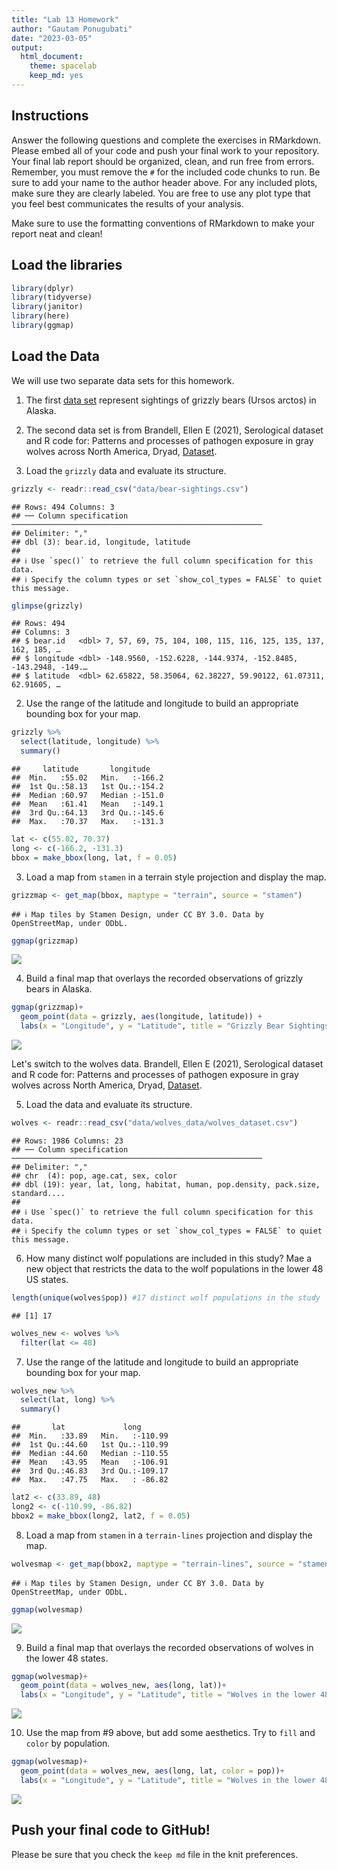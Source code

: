 ```yaml
---
title: "Lab 13 Homework"
author: "Gautam Ponugubati"
date: "2023-03-05"
output:
  html_document: 
    theme: spacelab
    keep_md: yes
---
```




## Instructions
Answer the following questions and complete the exercises in RMarkdown. Please embed all of your code and push your final work to your repository. Your final lab report should be organized, clean, and run free from errors. Remember, you must remove the `#` for the included code chunks to run. Be sure to add your name to the author header above. For any included plots, make sure they are clearly labeled. You are free to use any plot type that you feel best communicates the results of your analysis.  

Make sure to use the formatting conventions of RMarkdown to make your report neat and clean!  

## Load the libraries  

```r
library(dplyr)
library(tidyverse)
library(janitor)
library(here)
library(ggmap)
```

## Load the Data
We will use two separate data sets for this homework.  

1. The first [data set](https://rcweb.dartmouth.edu/~f002d69/workshops/index_rspatial.html) represent sightings of grizzly bears (Ursos arctos) in Alaska.  

2. The second data set is from Brandell, Ellen E (2021), Serological dataset and R code for: Patterns and processes of pathogen exposure in gray wolves across North America, Dryad, [Dataset](https://doi.org/10.5061/dryad.5hqbzkh51).  

1. Load the `grizzly` data and evaluate its structure.  

```r
grizzly <- readr::read_csv("data/bear-sightings.csv")
```

```
## Rows: 494 Columns: 3
## ── Column specification ────────────────────────────────────────────────────────
## Delimiter: ","
## dbl (3): bear.id, longitude, latitude
## 
## ℹ Use `spec()` to retrieve the full column specification for this data.
## ℹ Specify the column types or set `show_col_types = FALSE` to quiet this message.
```

```r
glimpse(grizzly)
```

```
## Rows: 494
## Columns: 3
## $ bear.id   <dbl> 7, 57, 69, 75, 104, 108, 115, 116, 125, 135, 137, 162, 185, …
## $ longitude <dbl> -148.9560, -152.6228, -144.9374, -152.8485, -143.2948, -149.…
## $ latitude  <dbl> 62.65822, 58.35064, 62.38227, 59.90122, 61.07311, 62.91605, …
```

2. Use the range of the latitude and longitude to build an appropriate bounding box for your map.  

```r
grizzly %>% 
  select(latitude, longitude) %>% 
  summary()
```

```
##     latitude       longitude     
##  Min.   :55.02   Min.   :-166.2  
##  1st Qu.:58.13   1st Qu.:-154.2  
##  Median :60.97   Median :-151.0  
##  Mean   :61.41   Mean   :-149.1  
##  3rd Qu.:64.13   3rd Qu.:-145.6  
##  Max.   :70.37   Max.   :-131.3
```

```r
lat <- c(55.02, 70.37)
long <- c(-166.2, -131.3)
bbox = make_bbox(long, lat, f = 0.05)
```

3. Load a map from `stamen` in a terrain style projection and display the map.  

```r
grizzmap <- get_map(bbox, maptype = "terrain", source = "stamen")
```

```
## ℹ Map tiles by Stamen Design, under CC BY 3.0. Data by OpenStreetMap, under ODbL.
```

```r
ggmap(grizzmap)
```

![](lab13_hw_files/figure-html/unnamed-chunk-5-1.png)<!-- -->

4. Build a final map that overlays the recorded observations of grizzly bears in Alaska.  

```r
ggmap(grizzmap)+ 
  geom_point(data = grizzly, aes(longitude, latitude)) +
  labs(x = "Longitude", y = "Latitude", title = "Grizzly Bear Sightings")
```

![](lab13_hw_files/figure-html/unnamed-chunk-6-1.png)<!-- -->

Let's switch to the wolves data. Brandell, Ellen E (2021), Serological dataset and R code for: Patterns and processes of pathogen exposure in gray wolves across North America, Dryad, [Dataset](https://doi.org/10.5061/dryad.5hqbzkh51).  

5. Load the data and evaluate its structure.  

```r
wolves <- readr::read_csv("data/wolves_data/wolves_dataset.csv")
```

```
## Rows: 1986 Columns: 23
## ── Column specification ────────────────────────────────────────────────────────
## Delimiter: ","
## chr  (4): pop, age.cat, sex, color
## dbl (19): year, lat, long, habitat, human, pop.density, pack.size, standard....
## 
## ℹ Use `spec()` to retrieve the full column specification for this data.
## ℹ Specify the column types or set `show_col_types = FALSE` to quiet this message.
```

6. How many distinct wolf populations are included in this study? Mae a new object that restricts the data to the wolf populations in the lower 48 US states.  

```r
length(unique(wolves$pop)) #17 distinct wolf populations in the study
```

```
## [1] 17
```

```r
wolves_new <- wolves %>% 
  filter(lat <= 48)
```
7. Use the range of the latitude and longitude to build an appropriate bounding box for your map.  

```r
wolves_new %>% 
  select(lat, long) %>% 
  summary()
```

```
##       lat             long        
##  Min.   :33.89   Min.   :-110.99  
##  1st Qu.:44.60   1st Qu.:-110.99  
##  Median :44.60   Median :-110.55  
##  Mean   :43.95   Mean   :-106.91  
##  3rd Qu.:46.83   3rd Qu.:-109.17  
##  Max.   :47.75   Max.   : -86.82
```

```r
lat2 <- c(33.89, 48)
long2 <- c(-110.99, -86.82)
bbox2 = make_bbox(long2, lat2, f = 0.05)
```
8.  Load a map from `stamen` in a `terrain-lines` projection and display the map. 

```r
wolvesmap <- get_map(bbox2, maptype = "terrain-lines", source = "stamen")
```

```
## ℹ Map tiles by Stamen Design, under CC BY 3.0. Data by OpenStreetMap, under ODbL.
```

```r
ggmap(wolvesmap)
```

![](lab13_hw_files/figure-html/unnamed-chunk-10-1.png)<!-- -->

9. Build a final map that overlays the recorded observations of wolves in the lower 48 states.  

```r
ggmap(wolvesmap)+ 
  geom_point(data = wolves_new, aes(long, lat))+
  labs(x = "Longitude", y = "Latitude", title = "Wolves in the lower 48 states")
```

![](lab13_hw_files/figure-html/unnamed-chunk-11-1.png)<!-- -->

10. Use the map from #9 above, but add some aesthetics. Try to `fill` and `color` by population.  

```r
ggmap(wolvesmap)+ 
  geom_point(data = wolves_new, aes(long, lat, color = pop))+
  labs(x = "Longitude", y = "Latitude", title = "Wolves in the lower 48 states")
```

![](lab13_hw_files/figure-html/unnamed-chunk-12-1.png)<!-- -->

## Push your final code to GitHub!
Please be sure that you check the `keep md` file in the knit preferences. 
